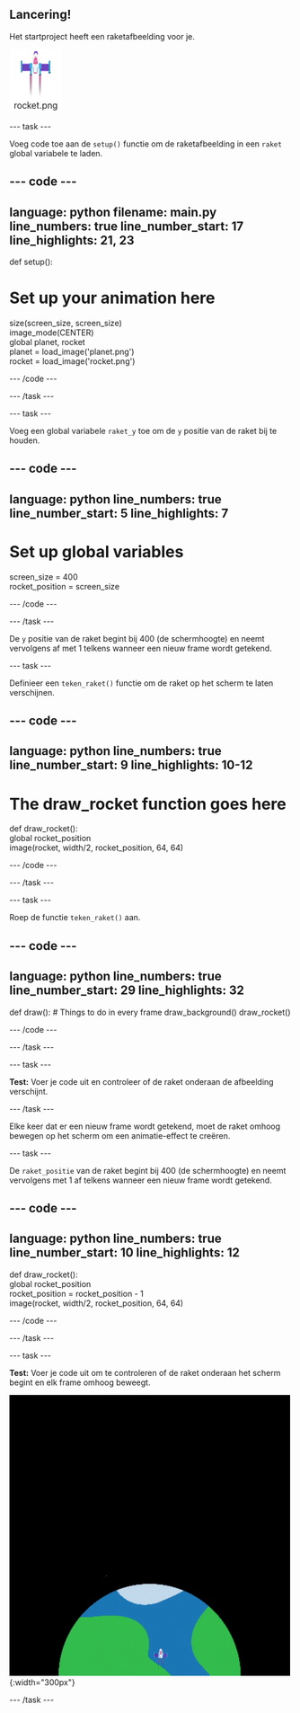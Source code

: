 ## Lancering!

Het startproject heeft een raketafbeelding voor je.

![Afbeelding van de raket in de code-editor beeldbibliotheek.](images/rocket_image.png)

--- task ---

Voeg code toe aan de `setup()` functie om de raketafbeelding in een `raket` global variabele te laden.

<div class="c-project-code">

--- code ---
---
language: python filename: main.py line_numbers: true line_number_start: 17
line_highlights: 21, 23
---

def setup():   
# Set up your animation here   
size(screen_size, screen_size)   
image_mode(CENTER)   
global planet, rocket   
planet = load_image('planet.png')    
rocket = load_image('rocket.png')

--- /code ---

--- /task ---

--- task ---

Voeg een global variabele `raket_y` toe om de `y` positie van de raket bij te houden.

--- code ---
---
language: python line_numbers: true line_number_start: 5
line_highlights: 7
---

# Set up global variables
screen_size = 400    
rocket_position = screen_size

--- /code ---

--- /task ---


De `y` positie van de raket begint bij 400 (de schermhoogte) en neemt vervolgens af met 1 telkens wanneer een nieuw frame wordt getekend.

--- task ---

Definieer een `teken_raket()` functie om de raket op het scherm te laten verschijnen.

--- code ---
---
language: python line_numbers: true line_number_start: 9
line_highlights: 10-12
---

# The draw_rocket function goes here
def draw_rocket():   
global rocket_position      
image(rocket, width/2, rocket_position, 64, 64)


--- /code ---

--- /task ---

--- task ---

Roep de functie `teken_raket()` aan.

--- code ---
---
language: python line_numbers: true line_number_start: 29
line_highlights: 32
---

def draw(): # Things to do in every frame draw_background() draw_rocket()


--- /code ---

--- /task ---

--- task ---

**Test:** Voer je code uit en controleer of de raket onderaan de afbeelding verschijnt.

--- /task ---


Elke keer dat er een nieuw frame wordt getekend, moet de raket omhoog bewegen op het scherm om een animatie-effect te creëren.


--- task ---

De `raket_positie` van de raket begint bij 400 (de schermhoogte) en neemt vervolgens met 1 af telkens wanneer een nieuw frame wordt getekend.


--- code ---
---
language: python line_numbers: true line_number_start: 10
line_highlights: 12
---

def draw_rocket():   
global rocket_position     
rocket_position = rocket_position - 1    
image(rocket, width/2, rocket_position, 64, 64)

--- /code ---

--- /task ---


--- task ---

**Test:** Voer je code uit om te controleren of de raket onderaan het scherm begint en elk frame omhoog beweegt.


![Een raket vliegt met een constante snelheid van de onderkant naar de bovenkant van het scherm.](images/fly.gif){:width="300px"}

--- /task ---

